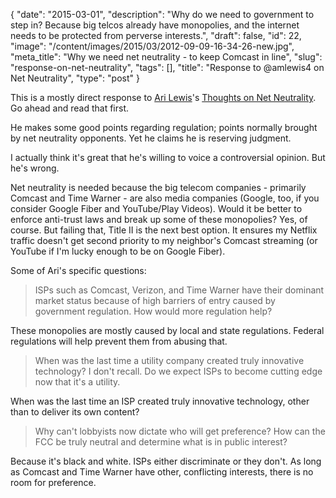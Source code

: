 {
    "date": "2015-03-01",
    "description": "Why do we need to government to step in? Because big telcos already have monopolies, and the internet needs to be protected from perverse interests.",
    "draft": false,
    "id": 22,
    "image": "/content/images/2015/03/2012-09-09-16-34-26-new.jpg",
    "meta_title": "Why we need net neutrality - to keep Comcast in line",
    "slug": "response-on-net-neutrality",
    "tags": [],
    "title": "Response to @amlewis4 on Net Neutrality",
    "type": "post"
}


This is a mostly direct response to [Ari Lewis](https://twitter.com/amlewis4)'s [Thoughts on Net Neutrality](http://www.arilewis.com/thoughts-on-net-neutrality).  Go ahead and read that first.
<!--more-->

He makes some good points regarding regulation; points normally brought by net neutrality opponents.  Yet he claims he is reserving judgment.  

I actually think it's great that he's willing to voice a controversial opinion.  But he's wrong.

Net neutrality is needed because the big telecom companies - primarily Comcast and Time Warner - are also media companies (Google, too, if you consider Google Fiber and YouTube/Play Videos).  Would it be better to enforce anti-trust laws and break up some of these monopolies?  Yes, of course.  But failing that, Title II is the next best option.  It ensures my Netflix traffic doesn't get second priority to my neighbor's Comcast streaming (or YouTube if I'm lucky enough to be on Google Fiber).

Some of Ari's specific questions:

>ISPs such as Comcast, Verizon, and Time Warner have their dominant market status because of high barriers of entry caused by government regulation. How would more regulation help?  

These monopolies are mostly caused by local and state regulations.  Federal regulations will help prevent them from abusing that.

>When was the last time a utility company created truly innovative technology? I don't recall. Do we expect ISPs to become cutting edge now that it's a utility.

When was the last time an ISP created truly innovative technology, other than to deliver its own content?

>Why can't lobbyists now dictate who will get preference? How can the FCC be truly neutral and determine what is in public interest?

Because it's black and white.  ISPs either discriminate or they don't.  As long as Comcast and Time Warner have other, conflicting interests, there is no room for preference.
